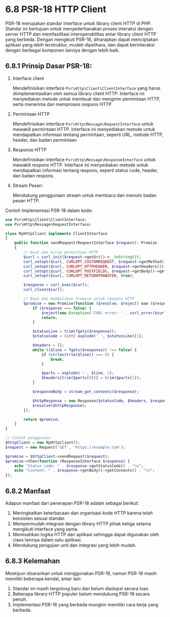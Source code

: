 # 6.8 PSR-18 HTTP Client

PSR-18 merupakan standar interface untuk library client HTTP di PHP. Standar ini bertujuan untuk menyederhanakan proses interaksi dengan server HTTP dan memfasilitasi interoperabilitas antar library client HTTP yang berbeda. Dengan mengikuti PSR-18, diharapkan dapat menciptakan aplikasi yang lebih terstruktur, mudah dipelihara, dan dapat berinteraksi dengan berbagai komponen lainnya dengan lebih baik.

## **6.8.1 Prinsip Dasar PSR-18:**

1. Interface client
    
    Mendefinisikan interface `Psr\Http\Client\ClientInterface` yang harus diimplementasikan oleh semua library client HTTP. Interface ini menyediakan metode untuk membuat dan mengirim permintaan HTTP, serta menerima dan memproses respons HTTP.
    
2. Permintaan HTTP
    
    Mendefinisikan interface `Psr\Http\Message\RequestInterface` untuk mewakili permintaan HTTP. Interface ini menyediakan metode untuk mendapatkan informasi tentang permintaan, seperti URL, metode HTTP, header, dan badan permintaan
    
3. Response HTTP
    
    Mendefinisikan interface `Psr\Http\Message\ResponseInterface` untuk mewakili respons HTTP. Interface ini menyediakan metode untuk mendapatkan informasi tentang respons, seperti status code, header, dan badan respons.
    
4. Stream Pesan:
    
    Mendukung penggunaan stream untuk membaca dan menulis badan pesan HTTP.
    

Contoh Implementasi PSR-18 dalam kode:

```php
use Psr\Http\Client\ClientInterface;
use Psr\Http\Message\RequestInterface;

class MyHttpClient implements ClientInterface
{
    public function sendRequest(RequestInterface $request): Promise
    {
        // Buat dan kirim permintaan HTTP
        $curl = curl_init($request->getUri()->__toString());
        curl_setopt($curl, CURLOPT_CUSTOMREQUEST, $request->getMethod());
        curl_setopt($curl, CURLOPT_HTTPHEADER, $request->getHeaders());
        curl_setopt($curl, CURLOPT_POSTFIELDS, $request->getBody()->getContents());
        curl_setopt($curl, CURLOPT_RETURNTRANSFER, true);

        $response = curl_exec($curl);
        curl_close($curl);

        // Buat dan kembalikan Promise untuk respons HTTP
        $promise = new Promise(function ($resolve, $reject) use ($response) {
            if ($response === false) {
                $reject(new Exception('CURL error: ' . curl_error($curl)));
                return;
            }

            $statusLine = trim(fgets($response));
            $statusCode = (int) explode(' ', $statusLine)[1];

            $headers = [];
            while (($line = fgets($response)) !== false) {
                if (strlen(trim($line)) === 0) {
                    break;
                }

                $parts = explode(':', $line, 2);
                $headers[trim($parts[0])] = trim($parts[1]);
            }

            $responseBody = stream_get_contents($response);

            $httpResponse = new Response($statusCode, $headers, $responseBody);
            $resolve($httpResponse);
        });

        return $promise;
    }
}

// Contoh penggunaan
$httpClient = new MyHttpClient();
$request = new Request('GET', 'https://example.com');

$promise = $httpClient->sendRequest($request);
$promise->then(function (ResponseInterface $response) {
    echo "Status code: " . $response->getStatusCode() . "\n";
    echo "Content: " . $response->getBody()->getContents() . "\n";
});
```

## **6.8.2 Manfaat**

Adapun manfaat dari penerapan PSR-18 adalah sebagai berikut:

1. Meningkatkan keterbacaan dan organisasi kode HTTP karena telah konsisten sesuai standar.
2. Mempermudah integrasi dengan library HTTP pihak ketiga selama mengikuti interface yang sama.
3. Memisahkan logika HTTP dari aplikasi sehingga dapat digunakan oleh class lainnya dalam satu aplikasi.
4. Mendukung pengujian unit dan integrasi yang lebih mudah.

## **6.8.3 Kelemahan**

Meskipun disarankan untuk menggunakan PSR-18, namun PSR-18 masih memiliki beberapa kendal, antar lain:

1. Standar ini masih tergolong baru dan belum diadopsi secara luas.
2. Beberapa library HTTP populer belum mendukung PSR-18 secara penuh.
3. Implementasi PSR-18 yang berbeda mungkin memiliki cara kerja yang berbeda.